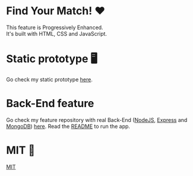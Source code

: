 # Find Your Match! ❤️
This feature is Progressively Enhanced.  
It's built with HTML, CSS and JavaScript.  

# Static prototype 🖥
Go check my static prototype [here](https://ralfz123.github.io/fe-assessment-2/index.html).

# Back-End feature
Go check my feature repository with real Back-End ([NodeJS](https://nodejs.org/en/), [Express](https://expressjs.com/) and [MongoDB](https://www.mongodb.com/)) [here](https://github.com/ralfz123/prototype_datingapp). Read the [README](https://github.com/ralfz123/prototype_datingapp#find-your-match) to run the app.

# MIT 👮
[MIT](https://github.com/ralfz123/fe-assessment-2/blob/master/LICENSE)